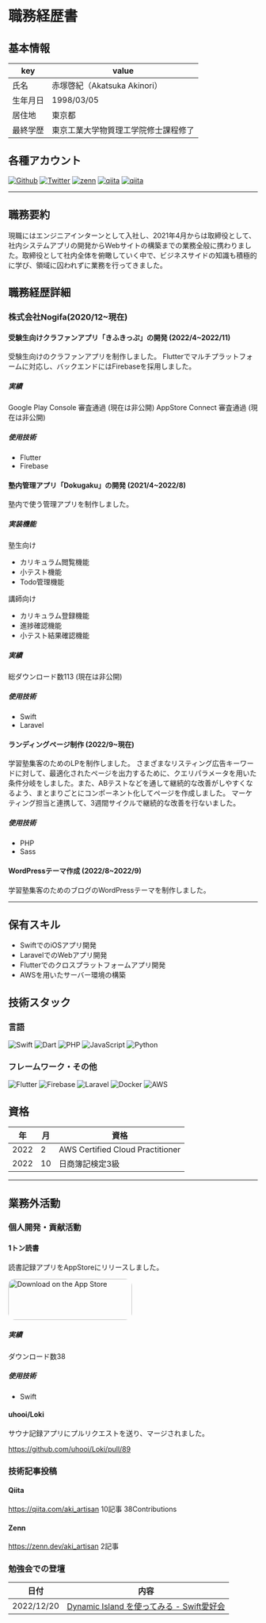# 職務経歴書

## 基本情報

|key|value|
|---|---|
|氏名|赤塚啓紀（Akatsuka Akinori）|
|生年月日|1998/03/05|
|居住地|東京都|
|最終学歴|東京工業大学物質理工学院修士課程修了|

## 各種アカウント
<p>
<a href="https://github.com/akinoriakatsuka" target="_blank"><img alt="Github" src="https://img.shields.io/badge/akinoriakatsuka-%2312100E.svg?&style=flat-square&logo=Github&logoColor=white" /></a>
<a href="https://twitter.com/aki_artisan" target="_blank"><img alt="Twitter" src="https://img.shields.io/badge/@aki_artisan-%231DA1F2.svg?&style=flat-square&logo=twitter&logoColor=white" /></a>
<a href="https://zenn.dev/aki_artisan" target="_blank"><img alt="zenn" src="https://img.shields.io/badge/@aki_artisan-%231DA1F2.svg?&style=flat-square&logo=zenn&logoColor=white" /></a>
<a href="https://qiita.com/akatsuka_nogifa" target="_blank"><img alt="qiita" src="https://img.shields.io/badge/@akatsuka_nogifa-%255C500.svg?&style=flat-square&logo=qiita&logoColor=white" /></a>
<a href="https://qiita.com/aki_artisan" target="_blank"><img alt="qiita" src="https://img.shields.io/badge/@aki_artisan-%255C500.svg?&style=flat-square&logo=qiita&logoColor=white" /></a>
</p>

---

## 職務要約
現職にはエンジニアインターンとして入社し、2021年4月からは取締役として、社内システムアプリの開発からWebサイトの構築までの業務全般に携わりました。取締役として社内全体を俯瞰していく中で、ビジネスサイドの知識も積極的に学び、領域に囚われずに業務を行ってきました。


## 職務経歴詳細

### 株式会社Nogifa(2020/12~現在)

#### 受験生向けクラファンアプリ「きふきっぷ」の開発 (2022/4~2022/11)
受験生向けのクラファンアプリを制作しました。
Flutterでマルチプラットフォームに対応し、バックエンドにはFirebaseを採用しました。

##### 実績
Google Play Console 審査通過 (現在は非公開)
AppStore Connect 審査通過 (現在は非公開)

##### 使用技術
- Flutter
- Firebase

#### 塾内管理アプリ「Dokugaku」の開発 (2021/4~2022/8)
塾内で使う管理アプリを制作しました。

##### 実装機能
塾生向け
- カリキュラム閲覧機能
- 小テスト機能
- Todo管理機能

講師向け
- カリキュラム登録機能
- 進捗確認機能
- 小テスト結果確認機能

##### 実績
総ダウンロード数113 (現在は非公開)

##### 使用技術
- Swift
- Laravel

#### ランディングページ制作 (2022/9~現在)
学習塾集客のためのLPを制作しました。
さまざまなリスティング広告キーワードに対して、最適化されたページを出力するために、クエリパラメータを用いた条件分岐をしました。また、ABテストなどを通して継続的な改善がしやすくなるよう、まとまりごとにコンポーネント化してページを作成しました。
マーケティング担当と連携して、3週間サイクルで継続的な改善を行ないました。

##### 使用技術
- PHP
- Sass

#### WordPressテーマ作成 (2022/8~2022/9)
学習塾集客のためのブログのWordPressテーマを制作しました。

--- 

## 保有スキル

- SwiftでのiOSアプリ開発
- LaravelでのWebアプリ開発
- Flutterでのクロスプラットフォームアプリ開発
- AWSを用いたサーバー環境の構築

## 技術スタック

### 言語
<p>
  <img alt="Swift" src="https://img.shields.io/badge/-Swift-F05138?style=flat-square&logo=swift&logoColor=white" />
  <img alt="Dart" src="https://img.shields.io/badge/-Dart-0175C2?style=flat-square&logo=Dart&logoColor=white" />
  <img alt="PHP" src="https://img.shields.io/badge/-PHP-777BB4?style=flat-square&logo=php&logoColor=white" />
  <img alt="JavaScript" src="https://img.shields.io/badge/-JavaScript-F7DF1E?style=flat-square&logo=JavaScript&logoColor=white" />
  <img alt="Python" src="https://img.shields.io/badge/-Python-3776AB?style=flat-square&logo=Python&logoColor=white" />
</p>

### フレームワーク・その他
<p>
  <img alt="Flutter" src="https://img.shields.io/badge/-Flutter-02569B?style=flat-square&logo=Flutter&logoColor=white" />
  <img alt="Firebase" src="https://img.shields.io/badge/-Firebase-FFCA28?style=flat-square&logo=Firebase&logoColor=white" />
  <img alt="Laravel" src="https://img.shields.io/badge/-Laravel-FF2D20?style=flat-square&logo=Laravel&logoColor=white" />
  <img alt="Docker" src="https://img.shields.io/badge/-Docker-46a2f1?style=flat-square&logo=docker&logoColor=white" />
  <img alt="AWS" src="https://img.shields.io/badge/-AWS-232F3E?style=flat-square&logo=amazonaws&logoColor=white" />
</p>

## 資格

|年|月|資格|
|---|---|---|
|2022|2|AWS Certified Cloud Practitioner|
|2022|10|日商簿記検定3級|

---

## 業務外活動

### 個人開発・貢献活動
#### 1トン読書
読書記録アプリをAppStoreにリリースしました。


<a href="https://apps.apple.com/us/app/1%E3%83%88%E3%83%B3%E8%AA%AD%E6%9B%B8/id1572283357?itsct=apps_box_badge&amp;itscg=30200" style="display: inline-block; overflow: hidden; border-radius: 13px; width: 250px; height: 83px;"><img src="https://tools.applemediaservices.com/api/badges/download-on-the-app-store/black/en-us?size=250x83&amp;releaseDate=1623715200?h=f1749681305635fc4c80a3352129754f" alt="Download on the App Store" style="border-radius: 13px; width: 250px; height: 83px;"></a>

##### 実績
ダウンロード数38

##### 使用技術
- Swift

#### uhooi/Loki
サウナ記録アプリにプルリクエストを送り、マージされました。

https://github.com/uhooi/Loki/pull/89

### 技術記事投稿

#### Qiita
https://qiita.com/aki_artisan
10記事 38Contributions

#### Zenn
https://zenn.dev/aki_artisan
2記事

### 勉強会での登壇

|日付|内容|
|---|---|
|2022/12/20|[ Dynamic Island を使ってみる - Swift愛好会](https://docs.google.com/presentation/d/1P0x5YsXMuMsvAdo6E2IUGlcMAokrUtVb61CQuNJt6ts/edit#slide=id.p)|
